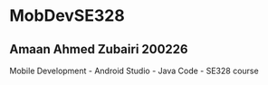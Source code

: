 # MobDevSE328
## Amaan Ahmed Zubairi 200226
Mobile Development - Android Studio - Java Code - SE328 course
